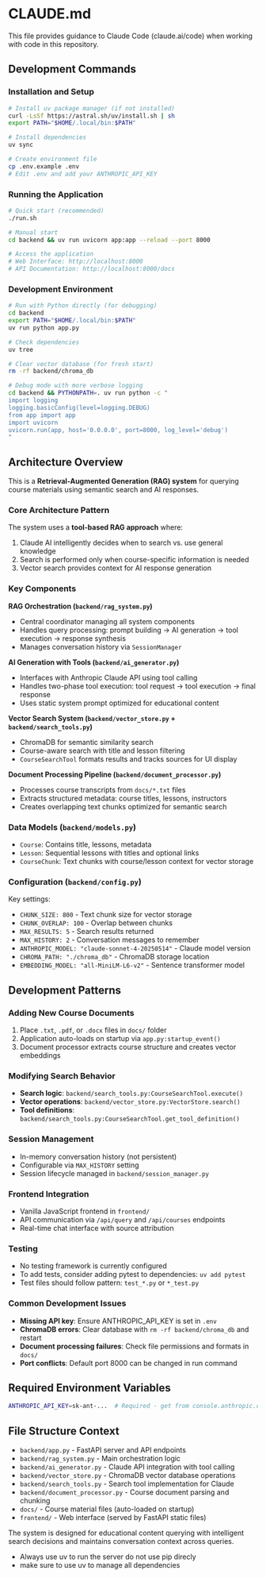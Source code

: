 # CLAUDE.md

This file provides guidance to Claude Code (claude.ai/code) when working with code in this repository.

## Development Commands

### Installation and Setup
```bash
# Install uv package manager (if not installed)
curl -LsSf https://astral.sh/uv/install.sh | sh
export PATH="$HOME/.local/bin:$PATH"

# Install dependencies
uv sync

# Create environment file
cp .env.example .env
# Edit .env and add your ANTHROPIC_API_KEY
```

### Running the Application
```bash
# Quick start (recommended)
./run.sh

# Manual start
cd backend && uv run uvicorn app:app --reload --port 8000

# Access the application
# Web Interface: http://localhost:8000
# API Documentation: http://localhost:8000/docs
```

### Development Environment
```bash
# Run with Python directly (for debugging)
cd backend
export PATH="$HOME/.local/bin:$PATH"
uv run python app.py

# Check dependencies
uv tree

# Clear vector database (for fresh start)
rm -rf backend/chroma_db

# Debug mode with more verbose logging
cd backend && PYTHONPATH=. uv run python -c "
import logging
logging.basicConfig(level=logging.DEBUG)
from app import app
import uvicorn
uvicorn.run(app, host='0.0.0.0', port=8000, log_level='debug')
"
```

## Architecture Overview

This is a **Retrieval-Augmented Generation (RAG) system** for querying course materials using semantic search and AI responses.

### Core Architecture Pattern
The system uses a **tool-based RAG approach** where:
1. Claude AI intelligently decides when to search vs. use general knowledge
2. Search is performed only when course-specific information is needed
3. Vector search provides context for AI response generation

### Key Components

**RAG Orchestration (`backend/rag_system.py`)**
- Central coordinator managing all system components
- Handles query processing: prompt building → AI generation → tool execution → response synthesis
- Manages conversation history via `SessionManager`

**AI Generation with Tools (`backend/ai_generator.py`)**
- Interfaces with Anthropic Claude API using tool calling
- Handles two-phase tool execution: tool request → tool execution → final response
- Uses static system prompt optimized for educational content

**Vector Search System (`backend/vector_store.py` + `backend/search_tools.py`)**
- ChromaDB for semantic similarity search
- Course-aware search with title and lesson filtering
- `CourseSearchTool` formats results and tracks sources for UI display

**Document Processing Pipeline (`backend/document_processor.py`)**
- Processes course transcripts from `docs/*.txt` files
- Extracts structured metadata: course titles, lessons, instructors
- Creates overlapping text chunks optimized for semantic search

### Data Models (`backend/models.py`)
- `Course`: Contains title, lessons, metadata
- `Lesson`: Sequential lessons with titles and optional links
- `CourseChunk`: Text chunks with course/lesson context for vector storage

### Configuration (`backend/config.py`)
Key settings:
- `CHUNK_SIZE: 800` - Text chunk size for vector storage
- `CHUNK_OVERLAP: 100` - Overlap between chunks
- `MAX_RESULTS: 5` - Search results returned
- `MAX_HISTORY: 2` - Conversation messages to remember
- `ANTHROPIC_MODEL: "claude-sonnet-4-20250514"` - Claude model version
- `CHROMA_PATH: "./chroma_db"` - ChromaDB storage location
- `EMBEDDING_MODEL: "all-MiniLM-L6-v2"` - Sentence transformer model

## Development Patterns

### Adding New Course Documents
1. Place `.txt`, `.pdf`, or `.docx` files in `docs/` folder
2. Application auto-loads on startup via `app.py:startup_event()`
3. Document processor extracts course structure and creates vector embeddings

### Modifying Search Behavior
- **Search logic**: `backend/search_tools.py:CourseSearchTool.execute()`
- **Vector operations**: `backend/vector_store.py:VectorStore.search()`
- **Tool definitions**: `backend/search_tools.py:CourseSearchTool.get_tool_definition()`

### Session Management
- In-memory conversation history (not persistent)
- Configurable via `MAX_HISTORY` setting
- Session lifecycle managed in `backend/session_manager.py`

### Frontend Integration
- Vanilla JavaScript frontend in `frontend/`
- API communication via `/api/query` and `/api/courses` endpoints
- Real-time chat interface with source attribution

### Testing
- No testing framework is currently configured
- To add tests, consider adding pytest to dependencies: `uv add pytest`
- Test files should follow pattern: `test_*.py` or `*_test.py`

### Common Development Issues
- **Missing API key**: Ensure ANTHROPIC_API_KEY is set in `.env`
- **ChromaDB errors**: Clear database with `rm -rf backend/chroma_db` and restart
- **Document processing failures**: Check file permissions and formats in `docs/`
- **Port conflicts**: Default port 8000 can be changed in run command

## Required Environment Variables

```bash
ANTHROPIC_API_KEY=sk-ant-...  # Required - get from console.anthropic.com
```

## File Structure Context

- `backend/app.py` - FastAPI server and API endpoints
- `backend/rag_system.py` - Main orchestration logic
- `backend/ai_generator.py` - Claude API integration with tool calling
- `backend/vector_store.py` - ChromaDB vector database operations
- `backend/search_tools.py` - Search tool implementation for Claude
- `backend/document_processor.py` - Course document parsing and chunking
- `docs/` - Course material files (auto-loaded on startup)
- `frontend/` - Web interface (served by FastAPI static files)

The system is designed for educational content querying with intelligent search decisions and maintains conversation context across queries.
- Always use uv to run the server do not use pip direcly
- make sure to use uv to manage all dependencies